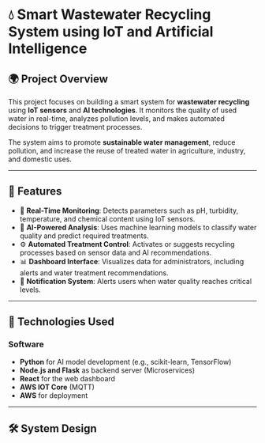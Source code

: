 # 💧 Smart Wastewater Recycling System using IoT and Artificial Intelligence

## 🌍 Project Overview

This project focuses on building a smart system for **wastewater recycling** using **IoT sensors** and **AI technologies**. It monitors the quality of used water in real-time, analyzes pollution levels, and makes automated decisions to trigger treatment processes.

The system aims to promote **sustainable water management**, reduce pollution, and increase the reuse of treated water in agriculture, industry, and domestic uses.

---

## 🚀 Features

- 📡 **Real-Time Monitoring**: Detects parameters such as pH, turbidity, temperature, and chemical content using IoT sensors.
- 🤖 **AI-Powered Analysis**: Uses machine learning models to classify water quality and predict required treatments.
- ⚙️ **Automated Treatment Control**: Activates or suggests recycling processes based on sensor data and AI recommendations.
- 📊 **Dashboard Interface**: Visualizes data for administrators, including alerts and water treatment recommendations.
- 🔔 **Notification System**: Alerts users when water quality reaches critical levels.

---

## 🧠 Technologies Used



### Software
- **Python** for AI model development (e.g., scikit-learn, TensorFlow)
- **Node.js and Flask** as backend server (Microservices)
- **React** for the web dashboard
- **AWS IOT Core** (MQTT)
- **AWS** for deployment


---

## 🛠️ System Design


